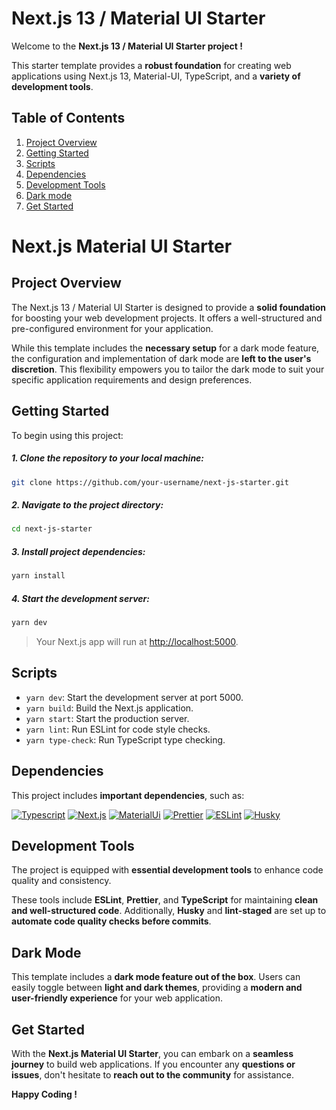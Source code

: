 # Next.js 13 / Material UI Starter

Welcome to the **Next.js 13 / Material UI Starter project !**

This starter template provides a **robust foundation** for creating web applications using Next.js 13, Material-UI, TypeScript, and a **variety of development tools**.

## Table of Contents

1. [Project Overview](#project-overview)
2. [Getting Started](#getting-started)
3. [Scripts](#scripts)
4. [Dependencies](#dependencies)
5. [Development Tools](#development-tools)
6. [Dark mode](#dark-mode)
7. [Get Started](#get-started)

# Next.js Material UI Starter

## Project Overview

The Next.js 13 / Material UI Starter is designed to provide a **solid foundation** for boosting your web development projects. It offers a well-structured and pre-configured environment for your application.

While this template includes the **necessary setup** for a dark mode feature, the configuration and implementation of dark mode are **left to the user's discretion**. This flexibility empowers you to tailor the dark mode to suit your specific application requirements and design preferences.

## Getting Started

To begin using this project:

##### 1. Clone the repository to your local machine:

```bash
git clone https://github.com/your-username/next-js-starter.git
```

##### 2. Navigate to the project directory:

```bash
cd next-js-starter
```

##### 3. Install project dependencies:

```bash
yarn install
```

##### 4. Start the development server:

```bash
yarn dev
```

> Your Next.js app will run at [http://localhost:5000](http://localhost:5000).

## Scripts

- `yarn dev`: Start the development server at port 5000.
- `yarn build`: Build the Next.js application.
- `yarn start`: Start the production server.
- `yarn lint`: Run ESLint for code style checks.
- `yarn type-check`: Run TypeScript type checking.

## Dependencies

This project includes **important dependencies**, such as:

[![Typescript](https://img.shields.io/badge/Typescript-3178C6?style=for-the-badge&logo=typescript&logoColor=FFFFFF)](https://nextjs.org/) [![Next.js](https://img.shields.io/badge/Next.js-000000?style=for-the-badge&logo=next.js&logoColor=FFFFFF)](https://nextjs.org/) [![MaterialUi](https://img.shields.io/badge/mui-007FFF?style=for-the-badge&logo=mui&logoColor=FFFFFF)](https://nextjs.org/) [![Prettier](https://img.shields.io/badge/prettier-F7B93E?style=for-the-badge&logo=prettier&logoColor=FFFFFF)](https://nextjs.org/) [![ESLint](https://img.shields.io/badge/eSLint-4B32C3?style=for-the-badge&logo=eSLint&logoColor=FFFFFF)](https://nextjs.org/)
[![Husky](https://img.shields.io/badge/Husky-181717?style=for-the-badge&logo=github&logoColor=FFFFFF)](https://nextjs.org/)

## Development Tools

The project is equipped with **essential development tools** to enhance code quality and consistency.

These tools include **ESLint**, **Prettier**, and **TypeScript** for maintaining **clean and well-structured code**. Additionally, **Husky** and **lint-staged** are set up to **automate code quality checks before commits**.

## Dark Mode

This template includes a **dark mode feature out of the box**. Users can easily toggle between **light and dark themes**, providing a **modern and user-friendly experience** for your web application.

## Get Started

With the **Next.js Material UI Starter**, you can embark on a **seamless journey** to build web applications. If you encounter any **questions or issues**, don't hesitate to **reach out to the community** for assistance. 

**Happy Coding !**
